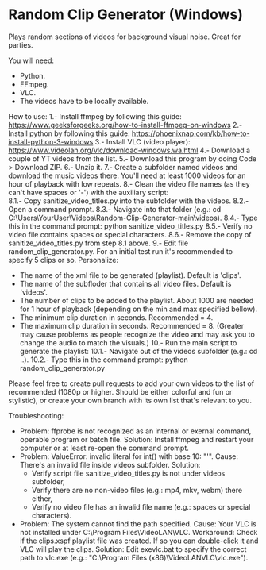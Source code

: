 # Random Clip Generator (Windows) 
Plays random sections of videos for background visual noise.
Great for parties.

You will need:
* Python.
* FFmpeg.
* VLC.
* The videos have to be locally available. 

How to use: 
1.- Install ffmpeg by following this guide: https://www.geeksforgeeks.org/how-to-install-ffmpeg-on-windows 
2.- Install python by following this guide: https://phoenixnap.com/kb/how-to-install-python-3-windows 
3.- Install VLC (video player): https://www.videolan.org/vlc/download-windows.wa.html 
4.- Download a couple of YT videos from the list. 
5.- Download this program by doing Code > Download ZIP. 
6.- Unzip it. 
7.- Create a subfolder named videos and download the music videos there. You'll need at least 1000 videos for an hour of playback with low repeats. 
8.- Clean the video file names (as they can't have spaces or '-') with the auxiliary script:  
8.1.- Copy sanitize_video_titles.py into the subfolder with the videos. 
8.2.- Open a command prompt. 
8.3.- Navigate into that folder (e.g.: cd C:\Users\YourUser\Videos\Random-Clip-Generator-main\videos). 
8.4.- Type this in the command prompt: python sanitize_video_titles.py 
8.5.- Verify no video file contains spaces or special characters. 
8.6.- Remove the copy of sanitize_video_titles.py from step 8.1 above. 
9.- Edit file random_clip_generator.py. For an initial test run it's recommended to specify 5 clips or so. Personalize:
* The name of the xml file to be generated (playlist). Default is 'clips'. 
* The name of the subfloder that contains all video files. Default is 'videos'. 
* The number of clips to be added to the playlist. About 1000 are needed for 1 hour of playback (depending on the min and max specified bellow). 
* The minimum clip duration in seconds. Recommended = 4.  
* The maximum clip duration in seconds. Recommended = 8. (Greater may cause problems as people recognize the video and may ask you to change the audio to match the visuals.) 
10.- Run the main script to generate the playlist: 
10.1.- Navigate out of the videos subfolder (e.g.: cd ..). 
10.2.- Type this in the command prompt: python random_clip_generator.py  

Please feel free to create pull requests to add your own videos to the list of recommended (1080p or higher. Should be either colorful and fun or stylistic), or create your own branch with its own list that's relevant to you. 


Troubleshooting: 
* Problem: ffprobe is not recognized as an internal or exernal command, operable program or batch file. 
  Solution: Install ffmpeg and restart your computer or at least re-open the command prompt. 
* Problem: ValueError: invalid literal for int() with base 10: "'". 
  Cause: There's an invalid file inside videos subfolder. 
  Solution: 
    + Verify script file sanitize_video_titles.py is not under videos subfolder, 
    + Verify there are no non-video files (e.g.: mp4, mkv, webm) there either, 
    + Verify no video file has an invalid file name (e.g.: spaces or special characters). 
* Problem: The system cannot find the path specified. 
  Cause: Your VLC is not installed under C:\Program Files\VideoLAN\VLC. 
  Workaround: Check if the clips.xspf playlist file was created. If so you can double-click it and VLC will play the clips. 
  Solution: Edit exevlc.bat to specify the correct path to vlc.exe (e.g.: "C:\Program Files (x86)\VideoLANVLC\vlc.exe"). 
